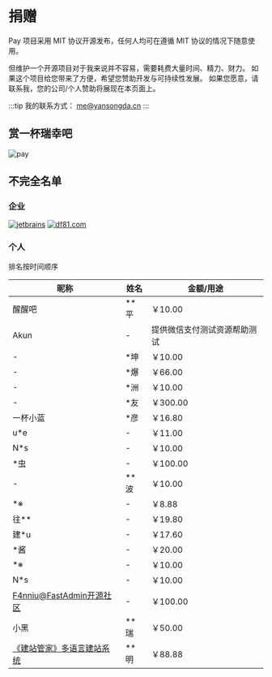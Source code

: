 # 捐赠

Pay 项目采用 MIT 协议开源发布，任何人均可在遵循 MIT 协议的情况下随意使用。

但维护一个开源项目对于我来说并不容易，需要耗费大量时间、精力、财力。
如果这个项目给您带来了方便，希望您赞助开发与可持续性发展。
如果您愿意，请联系我，您的公司/个人赞助将展现在本页面上。

:::tip
我的联系方式： me@yansongda.cn
:::

## 赏一杯瑞幸吧

![pay](/images/pay.jpg)

## 不完全名单

### 企业

[![jetbrains](/images/companies/jetbrains.png)](https://www.jetbrains.com/)
[![df81.com](/images/companies/df81.png)](https://df81.com/)

### 个人

排名按时间顺序

| 昵称                                                | 姓名  | 金额/用途          |
|---------------------------------------------------|-----|----------------|
| 醒醒吧                                               | **平 | ￥10.00         |
| Akun                                              | -   | 提供微信支付测试资源帮助测试 |
| -                                                 | *坤  | ￥10.00         |
| -                                                 | *爆  | ￥66.00         |
| -                                                 | *洲  | ￥10.00         |
| -                                                 | *友  | ￥300.00        |
| 一杯小蓝                                              | *彦  | ￥16.80         |
| u*e                                               | -   | ￥11.00         |
| N*s                                               | -   | ￥10.00         |
| *虫                                                | -   | ￥100.00        |
| -                                                 | **波 | ￥10.00         |
| *※                                                | -   | ￥8.88          |
| 往**                                               | -   | ￥19.80         |
| 建*u                                               | -   | ￥17.60         |
| *酱                                                | -   | ￥20.00         |
| *※                                                | -   | ￥10.00         |
| N*s                                               | -   | ￥10.00         |
| [F4nniu@FastAdmin开源社区](https://www.fastadmin.net) | -   | ￥100.00        |
| 小黑                                                | **瑞 | ￥50.00         |
| [《建站管家》多语言建站系统](https://df81.com/)                | **明 | ￥88.88         |